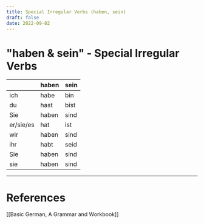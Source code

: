 ```yaml
---
title: Special Irregular Verbs (haben, sein)
draft: false
date: 2022-09-02
---
```

# "haben & sein" - Special Irregular Verbs
|           | haben | sein |
|-          | -     | -    |      
| ich       | habe  | bin  |  
| du        | hast  | bist |  
| Sie       | haben | sind |  
| er/sie/es | hat   | ist  |  
| wir       | haben | sind |  
| ihr       | habt  | seid |  
| Sie       | haben | sind |  
| sie       | haben | sind |  




---
# References
[[Basic German, A Grammar and Workbook]]
